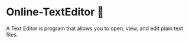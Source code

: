 # Online-TextEditor 🍾
A Text Editor is program that allows you to open, view, and edit plain text files.
